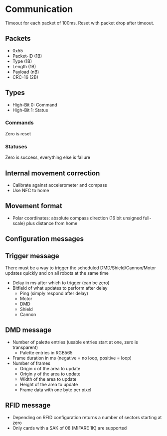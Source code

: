 # Communication

Timeout for each packet of 100ms. Reset with packet drop after timeout.

## Packets
- 0x55
- Packet-ID (1B)
- Type (1B)
- Length (1B)
- Payload (nB)
- CRC-16 (2B)

## Types
- High-Bit 0: Command
- High-Bit 1: Status

### Commands
Zero is reset

### Statuses
Zero is success, everything else is failure


## Internal movement correction
- Calibrate against accelerometer and compass
- Use NFC to home

## Movement format
- Polar coordinates: absolute compass direction (16 bit unsigned full-scale) plus distance from home

## Configuration messages

## Trigger message
There must be a way to trigger the scheduled DMD/Shield/Cannon/Motor updates quickly and on all robots at the same time

- Delay in ms after which to trigger (can be zero)
- Bitfield of what updates to perform after delay
  - Ping (simply respond after delay)
  - Motor
  - DMD
  - Shield
  - Cannon

## DMD message
- Number of palette entries (usable entries start at one, zero is transparent)
  - Palette entries in RGB565
- Frame duration in ms (negative = no loop, positive = loop)
- Number of frames
  - Origin x of the area to update
  - Origin y of the area to update
  - Width of the area to update
  - Height of the area to update 
  - Frame data with one byte per pixel

## RFID message
- Depending on RFID configuration returns a number of sectors starting at zero
- Only cards with a SAK of 08 (MIFARE 1K) are supported
